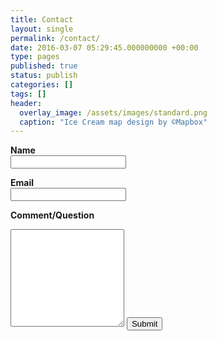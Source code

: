 ```yaml
---
title: Contact
layout: single
permalink: /contact/
date: 2016-03-07 05:29:45.000000000 +00:00
type: pages
published: true
status: publish
categories: []
tags: []
header:
  overlay_image: /assets/images/standard.png
  caption: "Ice Cream map design by ©Mapbox"
---
```

<form action="https://formspree.io/admin@validmeasures.org" method="POST" id="contact_form">

<strong>Name</strong>    
<input type="text" name="name">

<strong>Email</strong>    
<input type="email" name="_replyto">

<strong>Comment/Question</strong>
<textarea rows="10" name="comment" form="contact_form"> </textarea>

<input type="submit" value="Submit">
</form>

<br/>
<br/>

